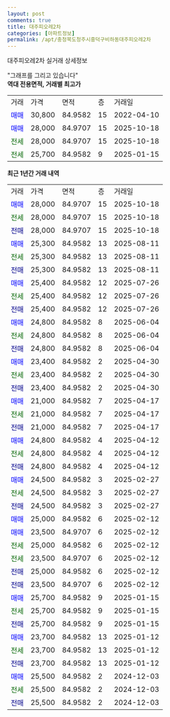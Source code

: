 ```yaml
---
layout: post
comments: true
title: 대주피오레2차
categories: [아파트정보]
permalink: /apt/충청북도청주시흥덕구비하동대주피오레2차
---
```


대주피오레2차 실거래 상세정보

<script type="text/javascript">
  google.charts.load('current', {'packages':['line', 'corechart']});
  google.charts.setOnLoadCallback(drawChart);

  function drawChart() {
    var data = new google.visualization.DataTable();
    data.addColumn('date', '거래일');
    data.addColumn('number', "매매");
    data.addColumn('number', "전세");
    data.addColumn('number', "전매");

    data.addRows([[new Date(Date.parse("2025-10-18")), 28000, null, null], [new Date(Date.parse("2025-10-18")), null, 28000, null], [new Date(Date.parse("2025-10-18")), null, null, 28000], [new Date(Date.parse("2025-08-11")), 25300, null, null], [new Date(Date.parse("2025-08-11")), null, 25300, null], [new Date(Date.parse("2025-08-11")), null, null, 25300], [new Date(Date.parse("2025-07-26")), 25400, null, null], [new Date(Date.parse("2025-07-26")), null, 25400, null], [new Date(Date.parse("2025-07-26")), null, null, 25400], [new Date(Date.parse("2025-06-04")), 24800, null, null], [new Date(Date.parse("2025-06-04")), null, 24800, null], [new Date(Date.parse("2025-06-04")), null, null, 24800], [new Date(Date.parse("2025-04-30")), 23400, null, null], [new Date(Date.parse("2025-04-30")), null, 23400, null], [new Date(Date.parse("2025-04-30")), null, null, 23400], [new Date(Date.parse("2025-04-17")), 21000, null, null], [new Date(Date.parse("2025-04-17")), null, 21000, null], [new Date(Date.parse("2025-04-17")), null, null, 21000], [new Date(Date.parse("2025-04-12")), 24800, null, null], [new Date(Date.parse("2025-04-12")), null, 24800, null], [new Date(Date.parse("2025-04-12")), null, null, 24800], [new Date(Date.parse("2025-02-27")), 24500, null, null], [new Date(Date.parse("2025-02-27")), null, 24500, null], [new Date(Date.parse("2025-02-27")), null, null, 24500], [new Date(Date.parse("2025-02-12")), 25000, null, null], [new Date(Date.parse("2025-02-12")), 23500, null, null], [new Date(Date.parse("2025-02-12")), null, 25000, null], [new Date(Date.parse("2025-02-12")), null, 23500, null], [new Date(Date.parse("2025-02-12")), null, null, 25000], [new Date(Date.parse("2025-02-12")), null, null, 23500], [new Date(Date.parse("2025-01-15")), 25700, null, null], [new Date(Date.parse("2025-01-15")), null, 25700, null], [new Date(Date.parse("2025-01-15")), null, null, 25700], [new Date(Date.parse("2025-01-12")), 23700, null, null], [new Date(Date.parse("2025-01-12")), null, 23700, null], [new Date(Date.parse("2025-01-12")), null, null, 23700], [new Date(Date.parse("2024-12-03")), 25500, null, null], [new Date(Date.parse("2024-12-03")), null, 25500, null], [new Date(Date.parse("2024-12-03")), null, null, 25500]]);

    var options = {
      hAxis: {
        format: 'yyyy/MM/dd'
      },    
      lineWidth: 0,
      pointsVisible: true,    
      title: '최근 1년간 유형별 실거래가 분포',
      legend: { position: 'bottom' }
    };

    var formatter = new google.visualization.NumberFormat({pattern:'###,###'} );
    formatter.format(data, 1);
    formatter.format(data, 2);
    
    setTimeout(function() {
        var chart = new google.visualization.LineChart(document.getElementById('columnchart_material'));
        chart.draw(data, (options));
        document.getElementById('loading').style.display = 'none';
    }, 200);
  }
</script>


<div id="loading" style="z-index:20; display: block; margin-left: 0px">"그래프를 그리고 있습니다"</div>
<div id="columnchart_material" style="width: 95%; margin-left: 0px; display: block"></div>
<!-- contents start -->
<b>역대 전용면적, 거래별 최고가</b>
<table class="sortable">
    <tr>
      <td>거래</td>
      <td>가격</td>
      <td>면적</td>
      <td>층</td>
      <td>거래일</td>
    </tr>
        <tr>
          <td><a style="color: blue">매매</a></td>
          <td>30,800</td>
          <td>84.9582</td>
          <td>15</td>
          <td>2022-04-10</td>
        </tr>            <tr>
          <td><a style="color: blue">매매</a></td>
          <td>28,000</td>
          <td>84.9707</td>
          <td>15</td>
          <td>2025-10-18</td>
        </tr>        
        <tr>
              <td><a style="color: darkgreen">전세</a></td>
              <td>28,000</td>
              <td>84.9707</td>
              <td>15</td>
              <td>2025-10-18</td>
            </tr>            <tr>
              <td><a style="color: darkgreen">전세</a></td>
              <td>25,700</td>
              <td>84.9582</td>
              <td>9</td>
              <td>2025-01-15</td>
            </tr>        
    
</table>

<b>최근 1년간 거래 내역</b>

<table class="sortable">
    <tr>
      <td>거래</td>
      <td>가격</td>
      <td>면적</td>
      <td>층</td>
      <td>거래일</td>
    </tr>
    <tr>
      <td><a style="color: blue">매매</a></td>
      <td>28,000</td>
      <td>84.9707</td>
      <td>15</td>
      <td>2025-10-18</td>
    </tr>          <tr>
      <td><a style="color: darkgreen">전세</a></td>
      <td>28,000</td>
      <td>84.9707</td>
      <td>15</td>
      <td>2025-10-18</td>
    </tr>          <tr>
      <td><a style="color: darkblue">전매</a></td>
      <td>28,000</td>
      <td>84.9707</td>
      <td>15</td>
      <td>2025-10-18</td>
    </tr>          <tr>
      <td><a style="color: blue">매매</a></td>
      <td>25,300</td>
      <td>84.9582</td>
      <td>13</td>
      <td>2025-08-11</td>
    </tr>          <tr>
      <td><a style="color: darkgreen">전세</a></td>
      <td>25,300</td>
      <td>84.9582</td>
      <td>13</td>
      <td>2025-08-11</td>
    </tr>          <tr>
      <td><a style="color: darkblue">전매</a></td>
      <td>25,300</td>
      <td>84.9582</td>
      <td>13</td>
      <td>2025-08-11</td>
    </tr>          <tr>
      <td><a style="color: blue">매매</a></td>
      <td>25,400</td>
      <td>84.9582</td>
      <td>12</td>
      <td>2025-07-26</td>
    </tr>          <tr>
      <td><a style="color: darkgreen">전세</a></td>
      <td>25,400</td>
      <td>84.9582</td>
      <td>12</td>
      <td>2025-07-26</td>
    </tr>          <tr>
      <td><a style="color: darkblue">전매</a></td>
      <td>25,400</td>
      <td>84.9582</td>
      <td>12</td>
      <td>2025-07-26</td>
    </tr>          <tr>
      <td><a style="color: blue">매매</a></td>
      <td>24,800</td>
      <td>84.9582</td>
      <td>8</td>
      <td>2025-06-04</td>
    </tr>          <tr>
      <td><a style="color: darkgreen">전세</a></td>
      <td>24,800</td>
      <td>84.9582</td>
      <td>8</td>
      <td>2025-06-04</td>
    </tr>          <tr>
      <td><a style="color: darkblue">전매</a></td>
      <td>24,800</td>
      <td>84.9582</td>
      <td>8</td>
      <td>2025-06-04</td>
    </tr>          <tr>
      <td><a style="color: blue">매매</a></td>
      <td>23,400</td>
      <td>84.9582</td>
      <td>2</td>
      <td>2025-04-30</td>
    </tr>          <tr>
      <td><a style="color: darkgreen">전세</a></td>
      <td>23,400</td>
      <td>84.9582</td>
      <td>2</td>
      <td>2025-04-30</td>
    </tr>          <tr>
      <td><a style="color: darkblue">전매</a></td>
      <td>23,400</td>
      <td>84.9582</td>
      <td>2</td>
      <td>2025-04-30</td>
    </tr>          <tr>
      <td><a style="color: blue">매매</a></td>
      <td>21,000</td>
      <td>84.9582</td>
      <td>7</td>
      <td>2025-04-17</td>
    </tr>          <tr>
      <td><a style="color: darkgreen">전세</a></td>
      <td>21,000</td>
      <td>84.9582</td>
      <td>7</td>
      <td>2025-04-17</td>
    </tr>          <tr>
      <td><a style="color: darkblue">전매</a></td>
      <td>21,000</td>
      <td>84.9582</td>
      <td>7</td>
      <td>2025-04-17</td>
    </tr>          <tr>
      <td><a style="color: blue">매매</a></td>
      <td>24,800</td>
      <td>84.9582</td>
      <td>4</td>
      <td>2025-04-12</td>
    </tr>          <tr>
      <td><a style="color: darkgreen">전세</a></td>
      <td>24,800</td>
      <td>84.9582</td>
      <td>4</td>
      <td>2025-04-12</td>
    </tr>          <tr>
      <td><a style="color: darkblue">전매</a></td>
      <td>24,800</td>
      <td>84.9582</td>
      <td>4</td>
      <td>2025-04-12</td>
    </tr>          <tr>
      <td><a style="color: blue">매매</a></td>
      <td>24,500</td>
      <td>84.9582</td>
      <td>3</td>
      <td>2025-02-27</td>
    </tr>          <tr>
      <td><a style="color: darkgreen">전세</a></td>
      <td>24,500</td>
      <td>84.9582</td>
      <td>3</td>
      <td>2025-02-27</td>
    </tr>          <tr>
      <td><a style="color: darkblue">전매</a></td>
      <td>24,500</td>
      <td>84.9582</td>
      <td>3</td>
      <td>2025-02-27</td>
    </tr>          <tr>
      <td><a style="color: blue">매매</a></td>
      <td>25,000</td>
      <td>84.9582</td>
      <td>6</td>
      <td>2025-02-12</td>
    </tr>          <tr>
      <td><a style="color: blue">매매</a></td>
      <td>23,500</td>
      <td>84.9707</td>
      <td>6</td>
      <td>2025-02-12</td>
    </tr>          <tr>
      <td><a style="color: darkgreen">전세</a></td>
      <td>25,000</td>
      <td>84.9582</td>
      <td>6</td>
      <td>2025-02-12</td>
    </tr>          <tr>
      <td><a style="color: darkgreen">전세</a></td>
      <td>23,500</td>
      <td>84.9707</td>
      <td>6</td>
      <td>2025-02-12</td>
    </tr>          <tr>
      <td><a style="color: darkblue">전매</a></td>
      <td>25,000</td>
      <td>84.9582</td>
      <td>6</td>
      <td>2025-02-12</td>
    </tr>          <tr>
      <td><a style="color: darkblue">전매</a></td>
      <td>23,500</td>
      <td>84.9707</td>
      <td>6</td>
      <td>2025-02-12</td>
    </tr>          <tr>
      <td><a style="color: blue">매매</a></td>
      <td>25,700</td>
      <td>84.9582</td>
      <td>9</td>
      <td>2025-01-15</td>
    </tr>          <tr>
      <td><a style="color: darkgreen">전세</a></td>
      <td>25,700</td>
      <td>84.9582</td>
      <td>9</td>
      <td>2025-01-15</td>
    </tr>          <tr>
      <td><a style="color: darkblue">전매</a></td>
      <td>25,700</td>
      <td>84.9582</td>
      <td>9</td>
      <td>2025-01-15</td>
    </tr>          <tr>
      <td><a style="color: blue">매매</a></td>
      <td>23,700</td>
      <td>84.9582</td>
      <td>13</td>
      <td>2025-01-12</td>
    </tr>          <tr>
      <td><a style="color: darkgreen">전세</a></td>
      <td>23,700</td>
      <td>84.9582</td>
      <td>13</td>
      <td>2025-01-12</td>
    </tr>          <tr>
      <td><a style="color: darkblue">전매</a></td>
      <td>23,700</td>
      <td>84.9582</td>
      <td>13</td>
      <td>2025-01-12</td>
    </tr>          <tr>
      <td><a style="color: blue">매매</a></td>
      <td>25,500</td>
      <td>84.9582</td>
      <td>2</td>
      <td>2024-12-03</td>
    </tr>          <tr>
      <td><a style="color: darkgreen">전세</a></td>
      <td>25,500</td>
      <td>84.9582</td>
      <td>2</td>
      <td>2024-12-03</td>
    </tr>          <tr>
      <td><a style="color: darkblue">전매</a></td>
      <td>25,500</td>
      <td>84.9582</td>
      <td>2</td>
      <td>2024-12-03</td>
    </tr>      </table>
<!-- contents end -->    

